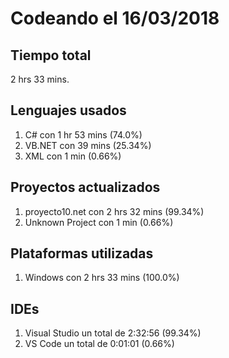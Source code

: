 # Codeando el 16/03/2018

## Tiempo total
2 hrs 33 mins.

## Lenguajes usados
1. C# con 1 hr 53 mins (74.0%)
1. VB.NET con 39 mins (25.34%)
1. XML con 1 min (0.66%)

## Proyectos actualizados
1. proyecto10.net con 2 hrs 32 mins (99.34%)
1. Unknown Project con 1 min (0.66%)

## Plataformas utilizadas
1. Windows con 2 hrs 33 mins (100.0%)

## IDEs
1. Visual Studio un total de 2:32:56 (99.34%)
1. VS Code un total de 0:01:01 (0.66%)
